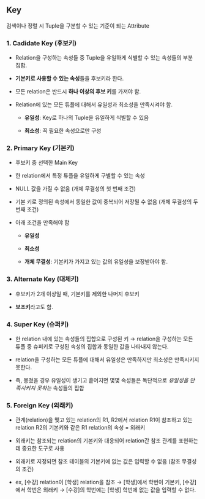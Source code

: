 ## Key

 검색이나 정렬 시 Tuple을 구분할 수 있는 기준이 되는 Attribute
 

### 1. Cadidate Key (후보키)

 - Relation을 구성하는 속성들 중 Tuple을 유일하게 식별할 수 있는 속성들의 부분 집합.
 
 - **기본키로 사용할 수 있는 속성**들을 후보키라 한다.
 
 - 모든 relation은 반드시 **하나 이상의 후보 키**를 가져야 함.
 
 - Relation에 있는 모든 튜플에 대해서 유일성과 최소성을 만족시켜야 함.
   
   - **유일성**: Key로 하나의 Tuple을 유일하게 식별할 수 있음
   
   - **최소성**: 꼭 필요한 속성으로만 구성
   
   
### 2. Primary Key (기본키)

 - 후보키 중 선택한 Main Key
 
 - 한 relation에서 특정 튜플을 유일하게 구별할 수 있는 속성
 
 - NULL 값을 가질 수 없음 (개체 무결성의 첫 번째 조건)
 
 - 기본 키로 정의된 속성에서 동일한 값이 중복되어 저장될 수 없음 (개체 무결성의 두 번째 조건)
 
 - 아래 조건을 만족해야 함
 
   - **유일성**
   
   - **최소성**
   
   - **개체 무결성**: 기본키가 가지고 있는 값의 유일성을 보장받아야 함.
   
   
### 3. Alternate Key (대체키)

 - 후보키가 2개 이상일 때, 기본키를 제외한 나머지 후보키
 
 - **보조키**라고도 함.
 

### 4. Super Key (슈퍼키)

 - 한 relation 내에 있는 속성들의 집합으로 구성된 키 → relation을 구성하는 모든 튜플 중 슈퍼키로 구성된 속성의 집합과 동일한 값을 나타내지 않는다.
 
 - relation을 구성하는 모든 튜플에 대해서 유일성은 만족하지만 최소성은 만족시키지 못한다.
 
 - 즉, 뭉쳤을 경우 유일성이 생기고 흩어지면 몇몇 속성들은 독단적으로 _유일성을 만족시키지 못하는_ 속성들의 집합
 
 
### 5. Foreign Key (외래키)

 - 관계(relation)을 맺고 있는 relation의 R1, R2에서 relation R1이 참조하고 있는 relation R2의 기본키와 같은 R1 relation의 속성 = 외래키
 
 - 외래키는 참조되는 relation의 기본키와 대응되어 relation간 참조 관계를 표현하는 데 중요한 도구로 사용
 
 - 외래키로 지정되면 참조 테이블의 기본키에 없는 값은 입력할 수 없음 (참조 무결성의 조건)
 
 - ex, [수강] relation이 [학생] relation을 참조 → [학생]에서 학번이 기본키, [수강]에서 학번은 외래키 → [수강]의 학번에는 [학생] 학번에
  없는 값을 입력할 수 없다.
